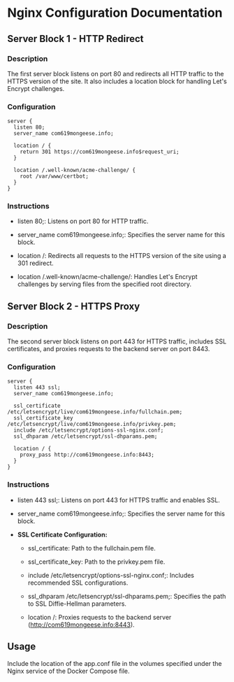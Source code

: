 # Nginx Configuration Documentation

## Server Block 1 - HTTP Redirect

### Description
The first server block listens on port 80 and redirects all HTTP traffic to the HTTPS version of the site. It also includes a location block for handling Let's Encrypt challenges.

### Configuration
```nginx
server {
  listen 80;
  server_name com619mongeese.info;
  
  location / {
    return 301 https://com619mongeese.info$request_uri;
  }
  
  location /.well-known/acme-challenge/ {
    root /var/www/certbot;
  }
}
```

### Instructions

- listen 80;: Listens on port 80 for HTTP traffic.

- server_name com619mongeese.info;: Specifies the server name for this block.

- location /: Redirects all requests to the HTTPS version of the site using a 301 redirect.

- location /.well-known/acme-challenge/: Handles Let's Encrypt challenges by serving files from the specified root directory.

## Server Block 2 - HTTPS Proxy

### Description

The second server block listens on port 443 for HTTPS traffic, includes SSL certificates, and proxies requests to the backend server on port 8443.

### Configuration

```nginx
server {
  listen 443 ssl;
  server_name com619mongeese.info;
  
  ssl_certificate /etc/letsencrypt/live/com619mongeese.info/fullchain.pem;
  ssl_certificate_key /etc/letsencrypt/live/com619mongeese.info/privkey.pem;
  include /etc/letsencrypt/options-ssl-nginx.conf;
  ssl_dhparam /etc/letsencrypt/ssl-dhparams.pem;
  
  location / {
    proxy_pass http://com619mongeese.info:8443;
  }
}
```

### Instructions

- listen 443 ssl;: Listens on port 443 for HTTPS traffic and enables SSL.

- server_name com619mongeese.info;: Specifies the server name for this block.

- **SSL Certificate Configuration:**

    - ssl_certificate: Path to the fullchain.pem file.

    - ssl_certificate_key: Path to the privkey.pem file.

    - include /etc/letsencrypt/options-ssl-nginx.conf;: Includes recommended SSL configurations.

    - ssl_dhparam /etc/letsencrypt/ssl-dhparams.pem;: Specifies the path to SSL Diffie-Hellman parameters.

    - location /: Proxies requests to the backend server (http://com619mongeese.info:8443).

## Usage

Include the location of the app.conf file in the volumes specified under the Nginx service of the Docker Compose file.